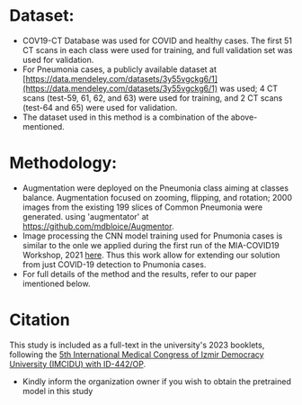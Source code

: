 # Dataset:
* COV19-CT Database was used for COVID and healthy cases. The first 51 CT scans in each class were used for training, and full validation set was used for validation.
* For Pneumonia cases, a publicly available dataset at [https://data.mendeley.com/datasets/3y55vgckg6/1](https://data.mendeley.com/datasets/3y55vgckg6/1) was used; 4 CT scans (test-59, 61, 62, and 63) were used for training, and 2 CT scans (test-64 and 65) were used for validation.  
* The dataset used in this method is a combination of the above-mentioned.


# Methodology:
*	Augmentation were deployed on the Pneumonia class aiming at classes balance. Augmentation focused on zooming, flipping, and rotation; 2000 images from the existing 199 slices of Common Pneumonia were generated. using 'augmentator' at https://github.com/mdbloice/Augmentor.  
* Image processing the CNN model training used for Pnumonia cases is similar to the onle we applied during the first run of the MIA-COVID19 Workshop, 2021 [here](https://github.com/IDU-CVLab/COV19D). Thus this work allow for extending our solution from just COVID-19 detection to Pnumonia cases.  
* For full details of the method and the results, refer to our paper imentioned below.  
  
# Citation
This study is included as a full-text in the university's 2023 booklets, following the [5th International Medical Congress of Izmir Democracy University (IMCIDU) with ID-442/OP](https://imcidu.idu.edu.tr/index.php/kongre-kitaplari/?lang=en).

* Kindly inform the organization owner if you wish to obtain the pretrained model in this study
